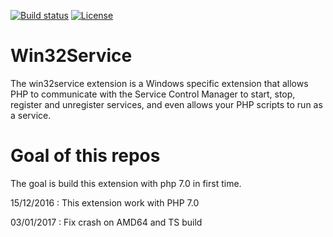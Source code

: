 [![Build status](https://ci.appveyor.com/api/projects/status/5mcvf3jt57dig21m/branch/no-cli-constraint?svg=true)](https://ci.appveyor.com/project/alphp/win32service/branch/no-cli-constraint)
[![License](https://img.shields.io/badge/license-PHP_License-blue.svg?style=plastic)](http://www.php.net/license/3_01.txt)

# Win32Service

The win32service extension is a Windows specific extension that allows PHP to communicate with the Service Control Manager to start, stop, register and unregister services, and even allows your PHP scripts to run as a service.

# Goal of this repos

The goal is build this extension with php 7.0 in first time.

15/12/2016 : This extension work with PHP 7.0

03/01/2017 : Fix crash on AMD64 and TS build
